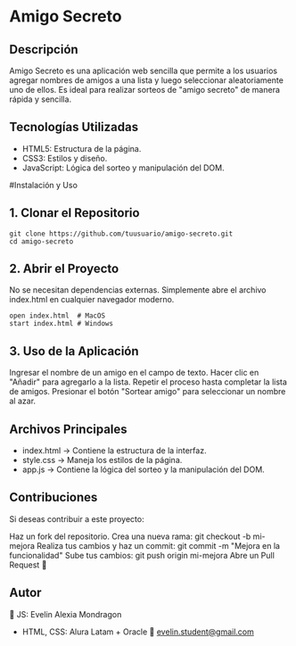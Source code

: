 # Amigo Secreto

## Descripción
Amigo Secreto es una aplicación web sencilla que permite a los usuarios agregar nombres de amigos a una lista y luego seleccionar aleatoriamente uno de ellos. Es ideal para realizar sorteos de "amigo secreto" de manera rápida y sencilla.

## Tecnologías Utilizadas
* HTML5: Estructura de la página.
* CSS3: Estilos y diseño.
* JavaScript: Lógica del sorteo y manipulación del DOM.

#Instalación y Uso

## 1. Clonar el Repositorio

    git clone https://github.com/tuusuario/amigo-secreto.git
    cd amigo-secreto

## 2. Abrir el Proyecto
No se necesitan dependencias externas. Simplemente abre el archivo index.html en cualquier navegador moderno.

    open index.html  # MacOS
    start index.html # Windows

## 3. Uso de la Aplicación
Ingresar el nombre de un amigo en el campo de texto.
Hacer clic en "Añadir" para agregarlo a la lista.
Repetir el proceso hasta completar la lista de amigos.
Presionar el botón "Sortear amigo" para seleccionar un nombre al azar.

## Archivos Principales
* index.html → Contiene la estructura de la interfaz.
* style.css → Maneja los estilos de la página.
* app.js → Contiene la lógica del sorteo y la manipulación del DOM.

## Contribuciones
Si deseas contribuir a este proyecto:

Haz un fork del repositorio.
Crea una nueva rama: git checkout -b mi-mejora
Realiza tus cambios y haz un commit: git commit -m "Mejora en la funcionalidad"
Sube tus cambios: git push origin mi-mejora
Abre un Pull Request 🚀

## Autor

📌 JS: Evelin Alexia Mondragon
* HTML, CSS: Alura Latam + Oracle
📧 evelin.student@gmail.com

  
